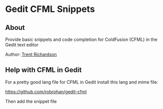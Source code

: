 Gedit CFML Snippets
===================

About
-----

Provide basic snippets and code completion for ColdFusion (CFML) in the Gedit text editor

Author: [Trent Richardson](http://trentrichardson.com)

Help with CFML in Gedit
-----------------------

For a pretty good lang file for CFML in Gedit install this lang and mime file:

https://github.com/robrohan/gedit-cfml

Then add the snippet file
